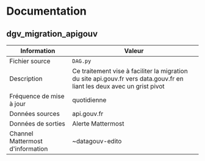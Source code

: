 
# Documentation

## dgv_migration_apigouv

| Information | Valeur |
| -------- | -------- |
| Fichier source     | `DAG.py`     |
| Description | Ce traitement vise à faciliter la migration du site api.gouv.fr vers data.gouv.fr en liant les deux avec un grist pivot |
| Fréquence de mise à jour | quotidienne |
| Données sources | api.gouv.fr |
| Données de sorties | Alerte Mattermost |
| Channel Mattermost d'information | ~datagouv-edito |
